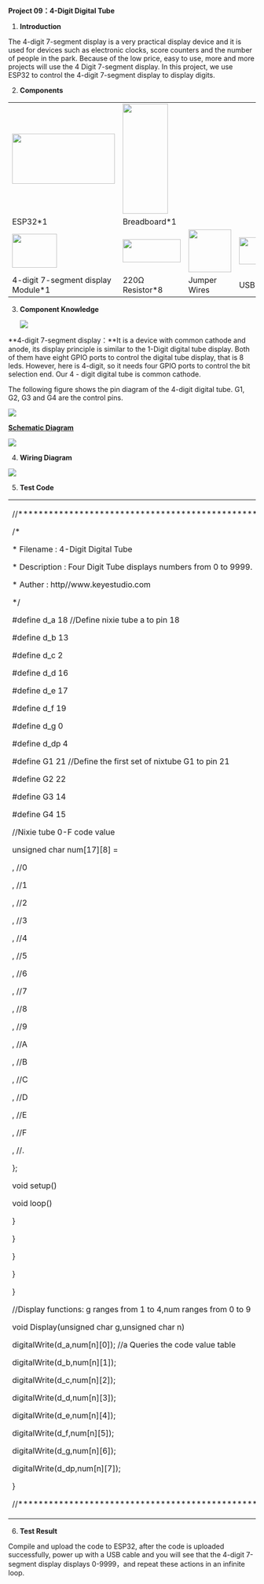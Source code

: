 **Project 09：4-Digit Digital Tube**

1.  **Introduction**

The 4-digit 7-segment display is a very practical display device and it
is used for devices such as electronic clocks, score counters and the
number of people in the park. Because of the low price, easy to use,
more and more projects will use the 4 Digit 7-segment display. In this
project, we use ESP32 to control the 4-digit 7-segment display to
display digits.

2.  **Components**

<table>
<tbody>
<tr class="odd">
<td><img src="https://raw.githubusercontent.com/keyestudio/KS5011-KS5011F-Keyestudio-ESP32-Learning-Kit-Complete-Edition-Raspberry-Pi/master/media/56053f7126905c6def63919c661d5c0a.jpeg" style="width:2.17847in;height:1.0625in" /></td>
<td><img src="https://raw.githubusercontent.com/keyestudio/KS5011-KS5011F-Keyestudio-ESP32-Learning-Kit-Complete-Edition-Raspberry-Pi/master/media/e380dd26e4825be9a768973802a55fe6.png" style="width:0.95208in;height:2.33472in" /></td>
<td></td>
<td></td>
</tr>
<tr class="even">
<td>ESP32*1</td>
<td>Breadboard*1</td>
<td></td>
<td></td>
</tr>
<tr class="odd">
<td><img src="https://raw.githubusercontent.com/keyestudio/KS5011-KS5011F-Keyestudio-ESP32-Learning-Kit-Complete-Edition-Raspberry-Pi/master/media/ee7a4ecd35ef268149e31fb9d62c8227.png" style="width:0.94792in;height:0.71736in" /></td>
<td><img src="https://raw.githubusercontent.com/keyestudio/KS5011-KS5011F-Keyestudio-ESP32-Learning-Kit-Complete-Edition-Raspberry-Pi/master/media/098a2730d0b0a2a4b2079e0fc87fd38b.png" style="width:1.22639in;height:0.49236in" /></td>
<td><img src="https://raw.githubusercontent.com/keyestudio/KS5011-KS5011F-Keyestudio-ESP32-Learning-Kit-Complete-Edition-Raspberry-Pi/master/media/e9a8d050105397bb183512fb4ffdd2f6.png" style="width:0.90694in;height:0.90069in" /></td>
<td><img src="https://raw.githubusercontent.com/keyestudio/KS5011-KS5011F-Keyestudio-ESP32-Learning-Kit-Complete-Edition-Raspberry-Pi/master/media/7dcbd02995be3c142b2f97df7f7c03ce.png" style="width:1.05903in;height:0.56667in" /></td>
</tr>
<tr class="even">
<td>4-digit 7-segment display Module*1</td>
<td>220Ω Resistor*8</td>
<td>Jumper Wires</td>
<td>USB Cable*1</td>
</tr>
</tbody>
</table>

3.  **Component Knowledge**
    
    ![](/media/ce987bf9a2ab398945c98b34d3f8a003.png)

**4-digit 7-segment display：**It is a device with common cathode and
anode, its display principle is similar to the 1-Digit digital tube
display. Both of them have eight GPIO ports to control the digital tube
display, that is 8 leds. However, here is 4-digit, so it needs four GPIO
ports to control the bit selection end. Our 4 - digit digital tube is
common cathode. 

The following figure shows the pin diagram of the 4-digit digital tube.
G1, G2, G3 and G4 are the control pins. 

![](/media/37113fa53213973132086c285d67686b.png)

[**Schematic
Diagram**](C:/Users/NINGMEI/AppData/Local/youdao/dict/Application/9.0.1.1/resultui/html/index.html#/javascript:;)

![](/media/ea75d1b7414bf6f8c187fb32fea9bc83.png)

4.  **Wiring Diagram**

![](/media/313c429f670cd000b61cd3aeee0fef92.png)

5.  **Test Code**

<table>
<tbody>
<tr class="odd">
<td><p>//**********************************************************************</p>
<p>/*</p>
<p>* Filename : 4-Digit Digital Tube</p>
<p>* Description : Four Digit Tube displays numbers from 0 to 9999.</p>
<p>* Auther : http//www.keyestudio.com</p>
<p>*/</p>
<p>#define d_a 18 //Define nixie tube a to pin 18</p>
<p>#define d_b 13</p>
<p>#define d_c 2</p>
<p>#define d_d 16</p>
<p>#define d_e 17</p>
<p>#define d_f 19</p>
<p>#define d_g 0</p>
<p>#define d_dp 4</p>
<p>#define G1 21 //Define the first set of nixtube G1 to pin 21</p>
<p>#define G2 22</p>
<p>#define G3 14</p>
<p>#define G4 15</p>
<p>//Nixie tube 0-F code value</p>
<p>unsigned char num[17][8] =</p>
<p>, //0</p>
<p>, //1</p>
<p>, //2</p>
<p>, //3</p>
<p>, //4</p>
<p>, //5</p>
<p>, //6</p>
<p>, //7</p>
<p>, //8</p>
<p>, //9</p>
<p>, //A</p>
<p>, //B</p>
<p>, //C</p>
<p>, //D</p>
<p>, //E</p>
<p>, //F</p>
<p>, //.</p>
<p>};</p>
<p>void setup()</p>
<p></p>
<p>void loop()</p>
<p></p>
<p>}</p>
<p>}</p>
<p>}</p>
<p>}</p>
<p>}</p>
<p>//Display functions: g ranges from 1 to 4,num ranges from 0 to 9</p>
<p>void Display(unsigned char g,unsigned char n)</p>
<p></p>
<p>digitalWrite(d_a,num[n][0]); //a Queries the code value table</p>
<p>digitalWrite(d_b,num[n][1]);</p>
<p>digitalWrite(d_c,num[n][2]);</p>
<p>digitalWrite(d_d,num[n][3]);</p>
<p>digitalWrite(d_e,num[n][4]);</p>
<p>digitalWrite(d_f,num[n][5]);</p>
<p>digitalWrite(d_g,num[n][6]);</p>
<p>digitalWrite(d_dp,num[n][7]);</p>
<p>}</p>
<p>//**********************************************************************</p></td>
</tr>
</tbody>
</table>

6.  **Test Result**

Compile and upload the code to ESP32, after the code is uploaded
successfully, power up with a USB cable and you will see that the
4-digit 7-segment display displays 0-9999，and repeat these actions in an
infinite loop.
